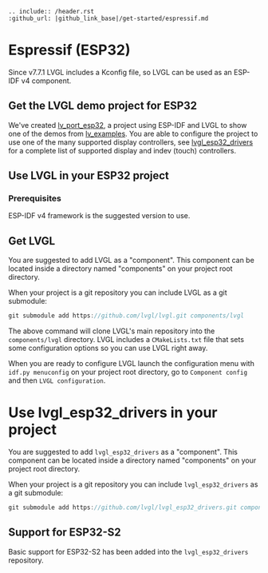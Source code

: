 ```eval_rst
.. include:: /header.rst 
:github_url: |github_link_base|/get-started/espressif.md
```

# Espressif (ESP32)
Since v7.7.1 LVGL includes a Kconfig file, so LVGL can be used as an ESP-IDF v4 component.

## Get the LVGL demo project for ESP32

We've created [lv_port_esp32](https://github.com/lvgl/lv_port_esp32), a project using ESP-IDF and LVGL to show one of the demos from [lv_examples](https://github.com/lvgl/lv_examples).
You are able to configure the project to use one of the many supported display controllers, see [lvgl_esp32_drivers](htpps://github.com/lvgl/lvgl_esp32_drivers) for a complete list
of supported display and indev (touch) controllers.

## Use LVGL in your ESP32 project

### Prerequisites

ESP-IDF v4 framework is the suggested version to use.

## Get LVGL

You are suggested to add LVGL as a "component". This component can be located inside a directory named "components" on your project root directory.

When your project is a git repository you can include LVGL as a git submodule:

```c
git submodule add https://github.com/lvgl/lvgl.git components/lvgl
```

The above command will clone LVGL's main repository into the `components/lvgl` directory. LVGL includes a `CMakeLists.txt` file that sets some configuration options so you can use LVGL right away.

When you are ready to configure LVGL launch the configuration menu with `idf.py menuconfig` on your project root directory, go to `Component config` and then `LVGL configuration`.

# Use lvgl_esp32_drivers in your project

You are suggested to add `lvgl_esp32_drivers` as a "component". This component can be located inside a directory named "components" on your project root directory.

When your project is a git repository you can include `lvgl_esp32_drivers` as a git submodule:

```c
git submodule add https://github.com/lvgl/lvgl_esp32_drivers.git components/lvgl_esp32_drivers
```

## Support for ESP32-S2

Basic support for ESP32-S2 has been added into the `lvgl_esp32_drivers` repository.
